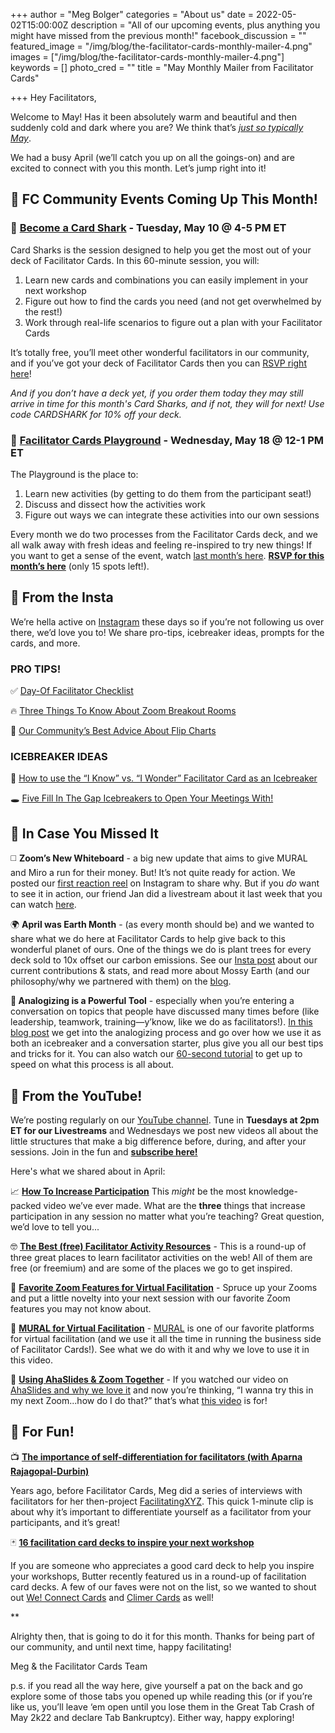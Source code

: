 +++
author = "Meg Bolger"
categories = "About us"
date = 2022-05-02T15:00:00Z
description = "All of our upcoming events, plus anything you might have missed from the previous month!"
facebook_discussion = ""
featured_image = "/img/blog/the-facilitator-cards-monthly-mailer-4.png"
images = ["/img/blog/the-facilitator-cards-monthly-mailer-4.png"]
keywords = []
photo_cred = ""
title = "May Monthly Mailer from Facilitator Cards"

+++
Hey Facilitators,

Welcome to May! Has it been absolutely warm and beautiful and then suddenly cold and dark where you are? We think that’s [_just so typically May_](https://www.facilitator.cards//img/blog/screen-shot-2022-04-28-at-9-39-57-am.png).

We had a busy April (we’ll catch you up on all the goings-on) and are excited to connect with you this month. Let’s jump right into it!

## **📆 FC Community Events Coming Up This Month!**

### **🦈** [**Become a Card Shark**](https://lu.ma/cardsharks) **- Tuesday, May 10 @ 4-5 PM ET**

Card Sharks is the session designed to help you get the most out of your deck of Facilitator Cards. In this 60-minute session, you will:

1. Learn new cards and combinations you can easily implement in your next workshop
2. Figure out how to find the cards you need (and not get overwhelmed by the rest!)
3. Work through real-life scenarios to figure out a plan with your Facilitator Cards

It’s totally free, you’ll meet other wonderful facilitators in our community, and if you’ve got your deck of Facilitator Cards then you can [RSVP right here](https://lu.ma/cardsharks)!

_And if you don’t have a deck yet, if you order them today they may still arrive in time for this month's Card Sharks, and if not, they will for next! Use code CARDSHARK for 10% off your deck._

### **🤸** [**Facilitator Cards Playground**](https://lu.ma/playground) **- Wednesday, May 18 @ 12-1 PM ET**

The Playground is the place to:

1. Learn new activities (by getting to do them from the participant seat!)
2. Discuss and dissect how the activities work
3. Figure out ways we can integrate these activities into our own sessions

Every month we do two processes from the Facilitator Cards deck, and we all walk away with fresh ideas and feeling re-inspired to try new things! If you want to get a sense of the event, watch [last month’s here](https://youtu.be/XZwoXwZ9-1g). [**RSVP for this month’s here**](https://lu.ma/playground) (only 15 spots left!).

## **📸 From the Insta**

We’re hella active on [Instagram](https://www.instagram.com/facilitatorcards/) these days so if you’re not following us over there, we’d love you to! We share pro-tips, icebreaker ideas, prompts for the cards, and more.

### **PRO TIPS!**

✅ [Day-Of Facilitator Checklist](https://www.instagram.com/p/CcQtGI7Ly0k/)

🔥 [Three Things To Know About Zoom Breakout Rooms](https://www.instagram.com/p/Cb-V-gELfsO/)

📝 [Our Community’s Best Advice About Flip Charts](https://www.instagram.com/p/Cc0bHFrLDU0/)

### **ICEBREAKER IDEAS**

💭 [How to use the “I Know” vs. “I Wonder” Facilitator Card as an Icebreaker](https://www.instagram.com/p/Ccx87W9rdOq/)

🕳 [Five Fill In The Gap Icebreakers to Open Your Meetings With!](https://www.instagram.com/p/Ccf086orzw_/)

## **👀 In Case You Missed It**

◻️ **Zoom’s New Whiteboard** - a big new update that aims to give MURAL and Miro a run for their money. But! It’s not quite ready for action. We posted our [first reaction reel](https://www.instagram.com/p/CcyCeSsFi_t/) on Instagram to share why. But if you _do_ want to see it in action, our friend Jan did a livestream about it last week that you can watch [here](https://www.youtube.com/watch?v=NT7G1RHqVD0).

🌍 **April was Earth Month** - (as every month should be) and we wanted to share what we do here at Facilitator Cards to help give back to this wonderful planet of ours. One of the things we do is plant trees for every deck sold to 10x offset our carbon emissions. See our [Insta post](https://www.instagram.com/p/CcS4LgdrZ4k/) about our current contributions & stats, and read more about Mossy Earth (and our philosophy/why we partnered with them) on the [blog](https://www.facilitator.cards/blog/more-trees-happier-bees-offsetting-our-environmental-impact/).

**💪 Analogizing is a Powerful Tool** - especially when you’re entering a conversation on topics that people have discussed many times before (like leadership, teamwork, training—y’know, like we do as facilitators!). [In this blog post](https://www.facilitator.cards/blog/the-power-of-analogies/) we get into the analogizing process and go over how we use it as both an icebreaker and a conversation starter, plus give you all our best tips and tricks for it. You can also watch our [60-second tutorial](https://youtu.be/atWCIO_xGG8) to get up to speed on what this process is all about.

## **🔴 From the YouTube!**

We’re posting regularly on our [YouTube channel](https://www.youtube.com/facilitatorcards). Tune in **Tuesdays at 2pm ET for our Livestreams** and Wednesdays we post new videos all about the little structures that make a big difference before, during, and after your sessions. Join in the fun and [**subscribe here!**](https://www.youtube.com/channel/UCjPhE8TYepdE-t1b2j6AoOg)

Here's what we shared about in April:

📈 [**How To Increase Participation**](https://youtu.be/CRQl6llr1lY) This _might_ be the most knowledge-packed video we’ve ever made. What are the **three** things that increase participation in any session no matter what you’re teaching? Great question, we’d love to tell you...

🤓 [**The Best (free) Facilitator Activity Resources**](https://youtu.be/Jgj9Tbqmyio) - This is a round-up of three great places to learn facilitator activities on the web! All of them are free (or freemium) and are some of the places we go to get inspired.

👏 [**Favorite Zoom Features for Virtual Facilitation**](https://youtu.be/Sr-UU3Edr54) - Spruce up your Zooms and put a little novelty into your next session with our favorite Zoom features you may not know about.

🎨 [**MURAL for Virtual Facilitation**](https://youtu.be/VU8t2L-YDhk) - [MURAL](https://www.mural.co/) is one of our favorite platforms for virtual facilitation (and we use it all the time in running the business side of Facilitator Cards!). See what we do with it and why we love to use it in this video.

🤝 [**Using AhaSlides & Zoom Together**](https://youtu.be/ji0tlUGRFd) - If you watched our video on [AhaSlides and why we love it](https://youtu.be/8P1GUnBa0-M) and now you’re thinking, “I wanna try this in my next Zoom...how do I do that?” that’s what [this video](https://youtu.be/ji0tlUGRFd) is for!

## **🤩 For Fun!**

📺 [**The importance of self-differentiation for facilitators (with Aparna Rajagopal-Durbin)**](https://www.youtube.com/watch?v=Rl9nqqTPFWc)

Years ago, before Facilitator Cards, Meg did a series of interviews with facilitators for her then-project [FacilitatingXYZ](http://facilitating.xyz/). This quick 1-minute clip is about why it’s important to differentiate yourself as a facilitator from your participants, and it’s great!

🃏 [**16 facilitation card decks to inspire your next workshop**](https://www.butter.us/blog/facilitation-card-decks)

If you are someone who appreciates a good card deck to help you inspire your workshops, Butter recently featured us in a round-up of facilitation card decks. A few of our faves were not on the list, so we wanted to shout out [We! Connect Cards](https://weand.me/product/we-connect-cards/) and [Climer Cards](https://climercards.com/) as well!

\**

Alrighty then, that is going to do it for this month. Thanks for being part of our community, and until next time, happy facilitating!

Meg & the Facilitator Cards Team

p.s. if you read all the way here, give yourself a pat on the back and go explore some of those tabs you opened up while reading this (or if you’re like us, you’ll leave ‘em open until you lose them in the Great Tab Crash of May 2k22 and declare Tab Bankruptcy). Either way, happy exploring!